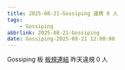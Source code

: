 ```yaml
---
title: 2025-08-21-Gossiping 違規 0 人
tags:
    - Gossiping
abbrlink: 2025-08-21-Gossiping
date: Gossiping-2025-08-21 12:00:00
---
```

Gossiping 板 [板規連結](https://www.ptt.cc/bbs/Gossiping/M.1637425085.A.07D.html)
昨天違規 0 人

